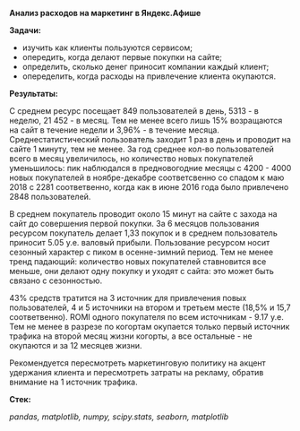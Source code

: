 **Анализ расходов на маркетинг в Яндекс.Афише**

**Задачи:**

- изучить как клиенты пользуются сервисом;
- опередить, когда делают первые покупки на сайте;
- определить, сколько денег приносит компании каждый клиент;
- опеределить, когда расходы на привлечение клиента окупаются.

**Результаты:**

С среднем ресурс посещает 849 пользователей в день, 5313 - в неделю, 21 452 - в месяц. Тем не менее всего лишь 15% возращаются на сайт в течение недели и 3,96% - в течение месяца. Среднестатистический пользователь заходит 1 раз в день и проводит на сайте 1 минуту, тем не менее. За год среднее кол-во пользователей всего в месяц увеличилось, но количество новых покупателей уменьшилось: пик наблюдался в предновогодние месяцы с 4200 - 4000 новых покупателей в ноябре-декабре соответсвенно со спадом к маю 2018 с 2281 соответвенно, когда как в июне 2016 года было привлечено 2848 пользователей.

В среднем покупатель проводит около 15 минут на сайте с захода на сайт до совершения первой покупки. За 6 месяцов пользования ресурсом покупатель делает 1,33 покупок и в среднем пользователь приносит 5.05 у.е. валовый прибыли. Пользование ресурсом носит сезонный характер с пиком в осенне-зимний период. Тем не менее тренд падающий: количество новых покупателей ставновится все меньше, они делают одну покупку и уходят с сайта: это может быть связано с сезонностью.

43% средств тратится на 3 источник для привлечения повых пользователей, 4 и 5 источники на втором и третьем месте (18,5% и 15,7 соответвенно). ROMI одного покупателя по всем источникам - 9.17 у.е. Тем не менее в разрезе по когортам окупается только первый источник трафика на второй месяц жизни когорты, а все остальные - не окупаются и за 12 месяцев жизни.

Рекомендуется пересмотреть маркетинговую политику на акцент удержания клиента и пересмотреть затраты на рекламу, обратив внимание на 1 источник трафика.

**Стек:**

*pandas, matplotlib, numpy, scipy.stats, seaborn, matplotlib*
